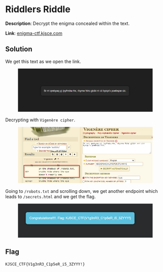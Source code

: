 # Riddlers Riddle

**Description**: Decrypt the enigma concealed within the text.

**Link**: [enigma-ctf.kjsce.com](http://enigma-ctf.kjsce.com/)

## Solution

We get this text as we open the link.

<figure><img src="./imgs/text.png"></figure>

Decrypting with `Vigenère cipher`.

<figure><img src="./imgs/decode.png"></figure>

Going to `/robots.txt` and scrolling down, we get another endpoint which leads to `/secrets.html` and we get the flag.

<figure><img src="./imgs/flag.png"></figure>

## Flag
```
KJSCE_CTF{V1g3nR3_C1p5eR_i5_3ZYYY!}
```